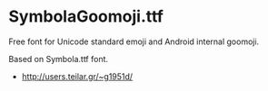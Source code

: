 SymbolaGoomoji.ttf
==================

Free font for Unicode standard emoji and Android internal goomoji.

Based on Symbola.ttf font.

  * http://users.teilar.gr/~g1951d/

